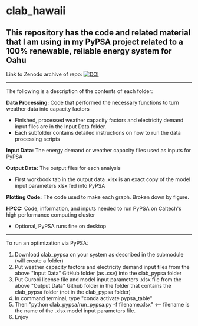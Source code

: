 # clab_hawaii
**This repository has the code and related material that I am using in my PyPSA project related to a 100% renewable, reliable energy system for Oahu**
-----------------------------------------------------------------------------------------------------------------------

Link to Zenodo archive of repo: [![DOI](https://zenodo.org/badge/608204404.svg)](https://zenodo.org/doi/10.5281/zenodo.10214775)

-----------------------------------------------------------------------------------------------------------------------
The following is a description of the contents of each folder:  
  
**Data Processing:** Code that performed the necessary functions to turn weather data into capacity factors  
* Finished, processed weather capacity factors and electricity demand input files are in the Input Data folder.
* Each subfolder contains detailed instructions on how to run the data processing scripts
  
**Input Data:** The energy demand or weather capacity files used as inputs for PyPSA  

**Output Data:** The output files for each analysis  
* First workbook tab in the output data .xlsx is an exact copy of the model input parameters xlsx fed into PyPSA

**Plotting Code:** The code used to make each graph. Broken down by figure.

**HPCC:** Code, information, and inputs needed to run PyPSA on Caltech's high performance computing cluster  
* Optional, PyPSA runs fine on desktop

-----------------------------------------------------------------------------------------------------------------------
To run an optimization via PyPSA:
1. Download clab_pypsa on your system as described in the submodule (will create a folder)
2. Put weather capacity factors and electricity demand input files from the above "Input Data" GitHub folder (as .csv) into the clab_pypsa folder
3. Put Gurobi license file and model input parameters .xlsx file from the above "Output Data" Github folder in the folder that contains the clab_pypsa folder (not in the clab_pypsa folder)
4. In command terminal, type "conda activate pypsa_table"
5. Then "python clab_pypsa/run_pypsa.py -f filename.xlsx" <-- filename is the name of the .xlsx model input parameters file.
6. Enjoy

